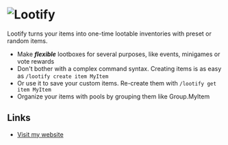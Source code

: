 ![Lootify](https://teddify.de/i/Lootify.png)
=========

Lootify turns your items into one-time lootable inventories with preset or random items.

* Make ***flexible*** lootboxes for several purposes, like events, minigames or vote rewards
* Don't bother with a complex command syntax. Creating items is as easy as `/lootify create item MyItem`
* Or use it to save your custom items. Re-create them with `/lootify get item MyItem`
* Organize your items with pools by grouping them like Group.MyItem

Links
-----

* [Visit my website](https://teddify.de)

